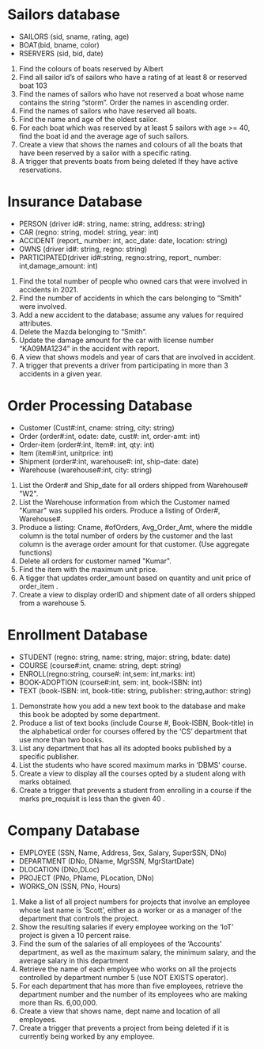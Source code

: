 
# **Sailors database**


* SAILORS (sid, sname, rating, age)
* BOAT(bid, bname, color)
* RSERVERS (sid, bid, date)

1. Find the colours of boats reserved by Albert
2. Find all sailor id’s of sailors who have a rating of at least 8 or reserved boat 103
3. Find the names of sailors who have not reserved a boat whose name contains the string “storm”. Order the names in ascending order.
4. Find the names of sailors who have reserved all boats.
5. Find the name and age of the oldest sailor.
6. For each boat which was reserved by at least 5 sailors with age >= 40, find the boat id and the average age of such sailors.
7. Create a view that shows the names and colours of all the boats that have been reserved by a sailor with a specific rating.
8. A trigger that prevents boats from being deleted If they have active reservations.


# **Insurance Database**


* PERSON (driver id#: string, name: string, address: string)
* CAR (regno: string, model: string, year: int)
* ACCIDENT (report_ number: int, acc_date: date, location: string)
* OWNS (driver id#: string, regno: string)
* PARTICIPATED(driver id#:string, regno:string, report_ number: int,damage_amount: int)

1. Find the total number of people who owned cars that were involved in accidents in 2021.
2. Find the number of accidents in which the cars belonging to “Smith” were involved.
3. Add a new accident to the database; assume any values for required attributes.
4. Delete the Mazda belonging to “Smith”.
5. Update the damage amount for the car with license number “KA09MA1234” in the accident with report.
6. A view that shows models and year of cars that are involved in accident.
7. A trigger that prevents a driver from participating in more than 3 accidents in a given year.

   
# **Order Processing Database**


* Customer (Cust#:int, cname: string, city: string)
* Order (order#:int, odate: date, cust#: int, order-amt: int)
* Order-item (order#:int, Item#: int, qty: int)
* Item (item#:int, unitprice: int)
* Shipment (order#:int, warehouse#: int, ship-date: date)
* Warehouse (warehouse#:int, city: string)

1. List the Order# and Ship_date for all orders shipped from Warehouse# "W2".
2. List the Warehouse information from which the Customer named "Kumar" was supplied his orders. Produce a listing of Order#, Warehouse#.
3. Produce a listing: Cname, #ofOrders, Avg_Order_Amt, where the middle column is the total number of orders by the customer and the last column is the average order amount for that customer. (Use aggregate functions)
4. Delete all orders for customer named "Kumar".
5. Find the item with the maximum unit price.
6. A tigger that updates order_amount based on quantity and unit price of order_item .
7. Create a view to display orderID and shipment date of all orders shipped from a warehouse 5.

   
# **Enrollment Database**


* STUDENT (regno: string, name: string, major: string, bdate: date)
* COURSE (course#:int, cname: string, dept: string)
* ENROLL(regno:string, course#: int,sem: int,marks: int)
* BOOK-ADOPTION (course#:int, sem: int, book-ISBN: int)
* TEXT (book-ISBN: int, book-title: string, publisher: string,author: string)

1. Demonstrate how you add a new text book to the database and make this book be adopted by some department.
2. Produce a list of text books (include Course #, Book-ISBN, Book-title) in the alphabetical order for courses offered by the ‘CS’ department that use more than two books.
3. List any department that has all its adopted books published by a specific publisher.
4. List the students who have scored maximum marks in ‘DBMS’ course.
5. Create a view to display all the courses opted by a student along with marks obtained.
6. Create a trigger that prevents a student from enrolling in a course if the marks pre_requisit is less than the given 40 .

   
# **Company Database**


* EMPLOYEE (SSN, Name, Address, Sex, Salary, SuperSSN, DNo)
* DEPARTMENT (DNo, DName, MgrSSN, MgrStartDate)
* DLOCATION (DNo,DLoc)
* PROJECT (PNo, PName, PLocation, DNo)
* WORKS_ON (SSN, PNo, Hours)

1. Make a list of all project numbers for projects that involve an employee whose last name is ‘Scott’, either as a worker or as a manager of the department that controls the project.
2. Show the resulting salaries if every employee working on the ‘IoT’ project is given a 10 percent raise.
3. Find the sum of the salaries of all employees of the ‘Accounts’ department, as well as the maximum salary, the minimum salary, and the average salary in this department
4. Retrieve the name of each employee who works on all the projects controlled by department number 5 (use NOT EXISTS operator).
5. For each department that has more than five employees, retrieve the department number and the number of its employees who are making more than Rs. 6,00,000.
6. Create a view that shows name, dept name and location of all employees.
7. Create a trigger that prevents a project from being deleted if it is currently being worked by any employee.
